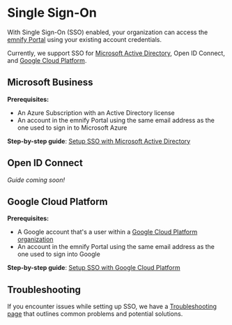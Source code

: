 # Single Sign-On

With Single Sign-On (SSO) enabled, your organization can access the [emnify Portal](https://portal.emnify.com/) using your existing account credentials.

Currently, we support SSO for [Microsoft Active Directory](microsoft-active-directory), Open ID Connect, and [Google Cloud Platform](google-cloud-platform).

## Microsoft Business

**Prerequisites:**

- An Azure Subscription with an Active Directory license
- An account in the emnify Portal using the same email address as the one used to sign in to Microsoft Azure

**Step-by-step guide**: [Setup SSO with Microsoft Active Directory](microsoft-active-directory)

## Open ID Connect

_Guide coming soon!_

## Google Cloud Platform

**Prerequisites:**

- A Google account that's a user within a [Google Cloud Platform organization](https://cloud.google.com/resource-manager/docs/creating-managing-organization)
- An account in the emnify Portal using the same email address as the one used to sign into Google

**Step-by-step guide**: [Setup SSO with Google Cloud Platform](google-cloud-platform)

## Troubleshooting

If you encounter issues while setting up SSO, we have a [Troubleshooting page](troubleshooting#microsoft-active-directory) that outlines common problems and potential solutions.
